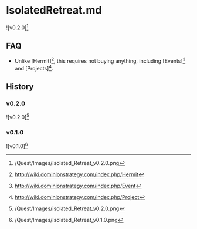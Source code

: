 # IsolatedRetreat.md

![v0.2.0][^v0.2.0]

## FAQ

- Unlike [Hermit][^Hermit], this requires not buying anything, including
[Events][^Event] and [Projects][^Project].

## History

### v0.2.0

![v0.2.0][^v0.2.0]

### v0.1.0

![v0.1.0][^v0.1.0]

[^v0.1.0]: /Quest/Images/Isolated_Retreat_v0.1.0.png
[^v0.2.0]: /Quest/Images/Isolated_Retreat_v0.2.0.png
[^Hermit]: http://wiki.dominionstrategy.com/index.php/Hermit
[^Event]: http://wiki.dominionstrategy.com/index.php/Event
[^Project]: http://wiki.dominionstrategy.com/index.php/Project
